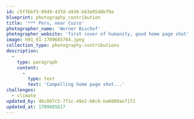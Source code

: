 ```yaml
---
id: c5ffbbf5-0949-437d-a936-bb3e9540bf9a
blueprint: photography_contribution
title: '*** Peru, near Cuzco'
photographer_name: 'Werner Bischof'
photographer_website: 'first cover of humanity, good home page shot'
image: h91_01-1709685784.jpeg
collection_type: photography-contributions
description:
  -
    type: paragraph
    content:
      -
        type: text
        text: 'Compelling home page shot...'
challenges:
  - climate
updated_by: 46c097c5-771c-49e2-b8c6-ba6009ae7172
updated_at: 1709685817
---
```

